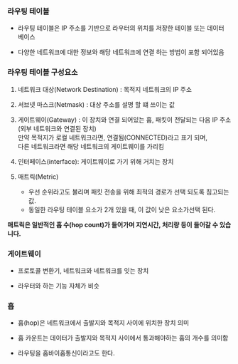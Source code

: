### 라우팅 테이블

- 라우팅 테이블은 IP 주소를 기반으로 라우터의 위치를 저장한 테이블 또는 데이터 베이스

- 다양한 네트워크에 대한 정보와 해당 네트워크에 연결 하는 방법이 포함 되어있음

### 라우팅 테이블 구성요소

1. 네트워크 대상(Network Destination) : 목적지 네트워크의 IP 주소

2. 서브넷 마스크(Netmask) : 대상 주소를 설명 할 떄 쓰이는 값

3. 게이트웨이(Gateway) : 이 장치와 연결 되어있는 홉, 패킷이 전달되는 다음 IP 주소(외부 네트워크와 연결된 장치)   
만약 목적지가 로컬 네트워크라면, 연결됨(CONNECTED)라고 표기 되며,  
다른 네트워크라면 해당 네트워크의 게이트웨이를 가리킴

4. 인터페이스(interface): 게이트웨이로 가기 위해 거치는 장치
 
5. 매트릭(Metric)  
    - 우선 순위라고도 불리며 패킷 전송을 위해 최적의 경로가 선택 되도록 침고되는 값.  
    - 동일한 라우팅 테이블 요소가 2개 있을 때, 이 값이 낮은 요소가선택 된다.

**매트릭은 일반적인 홉 수(hop count)가 들어가며 지연시간, 처리량 등이 들어갈 수 있습니다.**

### 게이트웨이

- 프로토콜 변환기, 네트워크와 네트워크를 잇는 장치

- 라우터와 하는 기능 자체가 비슷

### 홉
- 홉(hop)은 네트워크에서 출발지와 목적지 사이에 위치한 장치 의미

- 홉 카운트는 데이터가 출발지와 목적지 사이에서 통과해야하는 홉의 개수를 의미함

- 라우팅을 홉바이홉통신이라고도 한다.
